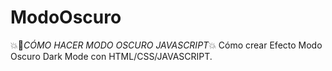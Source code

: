 # ModoOscuro
💥🚀_CÓMO HACER MODO OSCURO JAVASCRIPT_💥 
Cómo crear Efecto Modo Oscuro Dark Mode con HTML/CSS/JAVASCRIPT.
